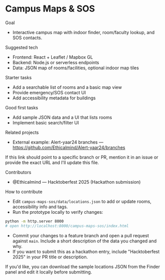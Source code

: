 # Campus Maps & SOS

Goal
- Interactive campus map with indoor finder, room/faculty lookup, and SOS contacts.

Suggested tech
- Frontend: React + Leaflet / Mapbox GL
- Backend: Node.js or serverless endpoints
- Data: JSON map of rooms/facilities, optional indoor map tiles

Starter tasks
- Add a searchable list of rooms and a basic map view
- Provide emergency/SOS contact UI
- Add accessibility metadata for buildings

Good first tasks
- Add sample JSON data and a UI that lists rooms
- Implement basic search/filter UI

Related projects
- External example: Alert-yaar24 branches — https://github.com/Ethicalmind/Alert-yaar24/branches

If this link should point to a specific branch or PR, mention it in an issue or provide the exact URL and I'll update this file.

Contributors
- @Ethicalmind — Hacktoberfest 2025 (Hackathon submission)

How to contribute
- Edit `campus-maps-sos/data/locations.json` to add or update rooms, accessibility info and tags.
- Run the prototype locally to verify changes:

```bash
python -m http.server 8000
# open http://localhost:8000/campus-maps-sos/index.html
```

- Commit your changes to a feature branch and open a pull request against `main`. Include a short description of the data you changed and why.
- If you want to submit this as a hackathon entry, include "Hacktoberfest 2025" in your PR title or description.

If you'd like, you can download the sample locations JSON from the Finder panel and edit it locally before submitting.
